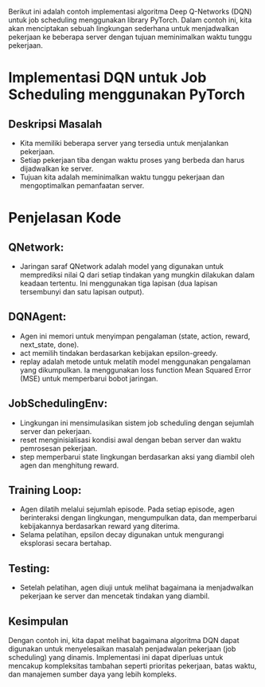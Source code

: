 Berikut ini adalah contoh implementasi algoritma Deep Q-Networks (DQN) untuk job scheduling menggunakan library PyTorch. Dalam contoh ini, kita akan menciptakan sebuah lingkungan sederhana untuk menjadwalkan pekerjaan ke beberapa server dengan tujuan meminimalkan waktu tunggu pekerjaan.

# Implementasi DQN untuk Job Scheduling menggunakan PyTorch

## Deskripsi Masalah
- Kita memiliki beberapa server yang tersedia untuk menjalankan pekerjaan.
- Setiap pekerjaan tiba dengan waktu proses yang berbeda dan harus dijadwalkan ke server.
- Tujuan kita adalah meminimalkan waktu tunggu pekerjaan dan mengoptimalkan pemanfaatan server.

# Penjelasan Kode

## QNetwork:
- Jaringan saraf QNetwork adalah model yang digunakan untuk memprediksi nilai Q dari setiap tindakan yang mungkin dilakukan dalam keadaan tertentu. Ini menggunakan tiga lapisan (dua lapisan tersembunyi dan satu lapisan output).

## DQNAgent:
- Agen ini memori untuk menyimpan pengalaman (state, action, reward, next_state, done).
- act memilih tindakan berdasarkan kebijakan epsilon-greedy.
- replay adalah metode untuk melatih model menggunakan pengalaman yang dikumpulkan. Ia menggunakan loss function Mean Squared Error (MSE) untuk memperbarui bobot jaringan.

## JobSchedulingEnv:
- Lingkungan ini mensimulasikan sistem job scheduling dengan sejumlah server dan pekerjaan.
- reset menginisialisasi kondisi awal dengan beban server dan waktu pemrosesan pekerjaan.
- step memperbarui state lingkungan berdasarkan aksi yang diambil oleh agen dan menghitung reward.

## Training Loop:
- Agen dilatih melalui sejumlah episode. Pada setiap episode, agen berinteraksi dengan lingkungan, mengumpulkan data, dan memperbarui kebijakannya berdasarkan reward yang diterima.
- Selama pelatihan, epsilon decay digunakan untuk mengurangi eksplorasi secara bertahap.

## Testing:
- Setelah pelatihan, agen diuji untuk melihat bagaimana ia menjadwalkan pekerjaan ke server dan mencetak tindakan yang diambil.

## Kesimpulan
Dengan contoh ini, kita dapat melihat bagaimana algoritma DQN dapat digunakan untuk menyelesaikan masalah penjadwalan pekerjaan (job scheduling) yang dinamis. Implementasi ini dapat diperluas untuk mencakup kompleksitas tambahan seperti prioritas pekerjaan, batas waktu, dan manajemen sumber daya yang lebih kompleks.